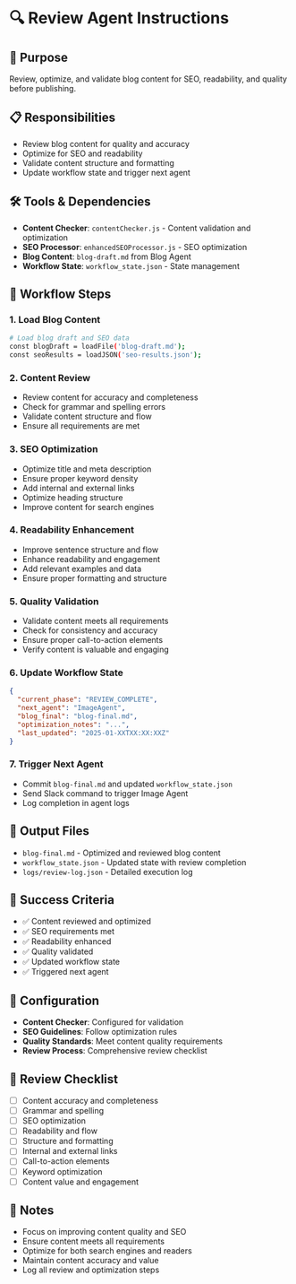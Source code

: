 # 🔍 Review Agent Instructions

## 🎯 Purpose
Review, optimize, and validate blog content for SEO, readability, and quality before publishing.

## 📋 Responsibilities
- Review blog content for quality and accuracy
- Optimize for SEO and readability
- Validate content structure and formatting
- Update workflow state and trigger next agent

## 🛠️ Tools & Dependencies
- **Content Checker**: `contentChecker.js` - Content validation and optimization
- **SEO Processor**: `enhancedSEOProcessor.js` - SEO optimization
- **Blog Content**: `blog-draft.md` from Blog Agent
- **Workflow State**: `workflow_state.json` - State management

## 🔄 Workflow Steps

### 1. Load Blog Content
```bash
# Load blog draft and SEO data
const blogDraft = loadFile('blog-draft.md');
const seoResults = loadJSON('seo-results.json');
```

### 2. Content Review
- Review content for accuracy and completeness
- Check for grammar and spelling errors
- Validate content structure and flow
- Ensure all requirements are met

### 3. SEO Optimization
- Optimize title and meta description
- Ensure proper keyword density
- Add internal and external links
- Optimize heading structure
- Improve content for search engines

### 4. Readability Enhancement
- Improve sentence structure and flow
- Enhance readability and engagement
- Add relevant examples and data
- Ensure proper formatting and structure

### 5. Quality Validation
- Validate content meets all requirements
- Check for consistency and accuracy
- Ensure proper call-to-action elements
- Verify content is valuable and engaging

### 6. Update Workflow State
```json
{
  "current_phase": "REVIEW_COMPLETE",
  "next_agent": "ImageAgent",
  "blog_final": "blog-final.md",
  "optimization_notes": "...",
  "last_updated": "2025-01-XXTXX:XX:XXZ"
}
```

### 7. Trigger Next Agent
- Commit `blog-final.md` and updated `workflow_state.json`
- Send Slack command to trigger Image Agent
- Log completion in agent logs

## 📁 Output Files
- `blog-final.md` - Optimized and reviewed blog content
- `workflow_state.json` - Updated state with review completion
- `logs/review-log.json` - Detailed execution log

## 🎯 Success Criteria
- ✅ Content reviewed and optimized
- ✅ SEO requirements met
- ✅ Readability enhanced
- ✅ Quality validated
- ✅ Updated workflow state
- ✅ Triggered next agent

## 🔧 Configuration
- **Content Checker**: Configured for validation
- **SEO Guidelines**: Follow optimization rules
- **Quality Standards**: Meet content quality requirements
- **Review Process**: Comprehensive review checklist

## 📝 Review Checklist
- [ ] Content accuracy and completeness
- [ ] Grammar and spelling
- [ ] SEO optimization
- [ ] Readability and flow
- [ ] Structure and formatting
- [ ] Internal and external links
- [ ] Call-to-action elements
- [ ] Keyword optimization
- [ ] Content value and engagement

## 📝 Notes
- Focus on improving content quality and SEO
- Ensure content meets all requirements
- Optimize for both search engines and readers
- Maintain content accuracy and value
- Log all review and optimization steps 